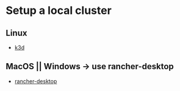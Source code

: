 # Setup a local cluster

## Linux

- [k3d](https://k3d.io/v5.3.0/#install-current-latest-release) 

## MacOS || Windows -> use rancher-desktop

- [rancher-desktop](https://docs.rancherdesktop.io/installation)
